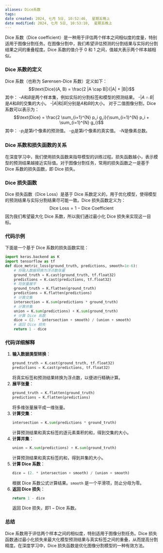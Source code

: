 ```yaml
---
aliases: Dice系数
tags:
date created: 2024, 七月 5日, 10:52:46,  星期五晚上
date modified: 2024, 七月 5日, 10:53:10,  星期五晚上
---
```

Dice 系数（Dice coefficient）是一种用于评估两个样本之间相似度的度量，特别适用于图像分割任务。在图像分割中，我们希望评估预测的分割结果与实际的分割结果之间的重叠程度。Dice 系数的值介于 0 和 1 之间，值越大表示两个样本越相似。
### Dice 系数的定义
Dice 系数（也称为 Sørensen-Dice 系数）定义如下：
$$\text{Dice}(A, B) = \frac{2 |A \cap B|}{|A| + |B|}$$
其中：
-$A$和$B$是两个样本集，例如实际的分割标签和模型的预测结果。
-$|A \cap B|$是$A$和$B$的交集的大小。
-$|A|$和$|B|$分别是$A$和$B$的大小。
对于二值图像分割，Dice 系数可以表示为：
$$\text{Dice} = \frac{2 \sum_{i=1}^{N} p_i g_i}{\sum_{i=1}^{N} p_i + \sum_{i=1}^{N} g_i}$$
其中：
-$p_i$是第$i$个像素的预测值。
-$g_i$是第$i$个像素的真实值。
-$N$是像素总数。
### Dice 系数和损失函数的关系
在深度学习中，我们使用损失函数来指导模型的训练过程。损失函数越小，表示模型的预测结果越接近实际值。对于图像分割任务，常用的损失函数之一是基于 Dice 系数的损失函数，即 Dice 损失。
### Dice 损失函数
Dice 损失函数（Dice Loss）是基于 Dice 系数定义的，用于优化模型，使得模型的预测结果与实际分割结果尽可能一致。Dice 损失函数定义为：
$$\text{Dice Loss} = 1 - \text{Dice Coefficient}$$
因为我们希望最大化 Dice 系数，所以我们通过最小化 Dice 损失来实现这一目标。
### 代码示例
下面是一个基于 Dice 系数的损失函数实现：
```python
import keras.backend as K
import tensorflow as tf
def dice_metric_loss(ground_truth, predictions, smooth=1e-6):
    # 将输入数据转换为浮点数张量
    ground_truth = K.cast(ground_truth, tf.float32)
    predictions = K.cast(predictions, tf.float32)
    # 将张量展平
    ground_truth = K.flatten(ground_truth)
    predictions = K.flatten(predictions)
    # 计算交集
    intersection = K.sum(predictions * ground_truth)
    # 计算并集
    union = K.sum(predictions) + K.sum(ground_truth)
    # 计算 Dice 系数
    dice = (2. * intersection + smooth) / (union + smooth)
    # 返回 Dice 损失
    return 1 - dice
```
### 代码详细解释
1. **输入数据类型转换**：
   ```python
   ground_truth = K.cast(ground_truth, tf.float32)
   predictions = K.cast(predictions, tf.float32)
   ```
   将真实标签和预测结果转换为浮点数，以便进行精确计算。
2. **展平张量**：
   ```python
   ground_truth = K.flatten(ground_truth)
   predictions = K.flatten(predictions)
   ```
   将多维张量展平成一维张量。
3. **计算交集**：
   ```python
   intersection = K.sum(predictions * ground_truth)
   ```
   计算预测结果和真实标签的逐元素乘积的和，得到交集的大小。
4. **计算并集**：
   ```python
   union = K.sum(predictions) + K.sum(ground_truth)
   ```
   计算预测结果和真实标签的和，得到并集的大小。
5. **计算 Dice 系数**：
   ```python
   dice = (2. * intersection + smooth) / (union + smooth)
   ```
   根据 Dice 系数公式计算结果。`smooth` 是一个平滑项，防止分母为零。
6. **返回 Dice 损失**：
   ```python
   return 1 - dice
   ```
   返回 Dice 损失，即$1 - \text{Dice 系数}$。
### 总结
Dice 系数用于评估两个样本之间的相似度，特别适用于图像分割任务。Dice 损失函数通过最小化损失来最大化模型预测结果与真实标签之间的重叠，从而提高分割精度。在深度学习中，Dice 损失函数是优化图像分割模型的一种有效方法。
